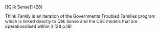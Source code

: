 [[Qlik Sense]] (28)

Think Family is an iteration of the Governments Troubled Families program which is linked directly to Qlik Sense and the CSE models that are operationalised within it (28 p.18)